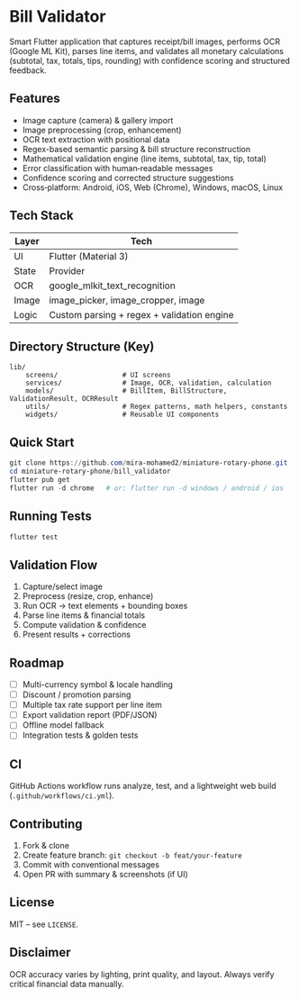 # Bill Validator

Smart Flutter application that captures receipt/bill images, performs OCR (Google ML Kit), parses line items, and validates all monetary calculations (subtotal, tax, totals, tips, rounding) with confidence scoring and structured feedback.

## Features
* Image capture (camera) & gallery import
* Image preprocessing (crop, enhancement)
* OCR text extraction with positional data
* Regex-based semantic parsing & bill structure reconstruction
* Mathematical validation engine (line items, subtotal, tax, tip, total)
* Error classification with human‑readable messages
* Confidence scoring and corrected structure suggestions
* Cross‑platform: Android, iOS, Web (Chrome), Windows, macOS, Linux

## Tech Stack
| Layer | Tech |
|-------|------|
| UI | Flutter (Material 3) |
| State | Provider |
| OCR | google_mlkit_text_recognition |
| Image | image_picker, image_cropper, image |
| Logic | Custom parsing + regex + validation engine |

## Directory Structure (Key)
```
lib/
	screens/                # UI screens
	services/               # Image, OCR, validation, calculation
	models/                 # BillItem, BillStructure, ValidationResult, OCRResult
	utils/                  # Regex patterns, math helpers, constants
	widgets/                # Reusable UI components
```

## Quick Start
```powershell
git clone https://github.com/mira-mohamed2/miniature-rotary-phone.git
cd miniature-rotary-phone/bill_validator
flutter pub get
flutter run -d chrome   # or: flutter run -d windows / android / ios
```

## Running Tests
```powershell
flutter test
```

## Validation Flow
1. Capture/select image
2. Preprocess (resize, crop, enhance)
3. Run OCR → text elements + bounding boxes
4. Parse line items & financial totals
5. Compute validation & confidence
6. Present results + corrections

## Roadmap
- [ ] Multi-currency symbol & locale handling
- [ ] Discount / promotion parsing
- [ ] Multiple tax rate support per line item
- [ ] Export validation report (PDF/JSON)
- [ ] Offline model fallback
- [ ] Integration tests & golden tests

## CI
GitHub Actions workflow runs analyze, test, and a lightweight web build (`.github/workflows/ci.yml`).

## Contributing
1. Fork & clone
2. Create feature branch: `git checkout -b feat/your-feature`
3. Commit with conventional messages
4. Open PR with summary & screenshots (if UI)

## License
MIT – see `LICENSE`.

## Disclaimer
OCR accuracy varies by lighting, print quality, and layout. Always verify critical financial data manually.

